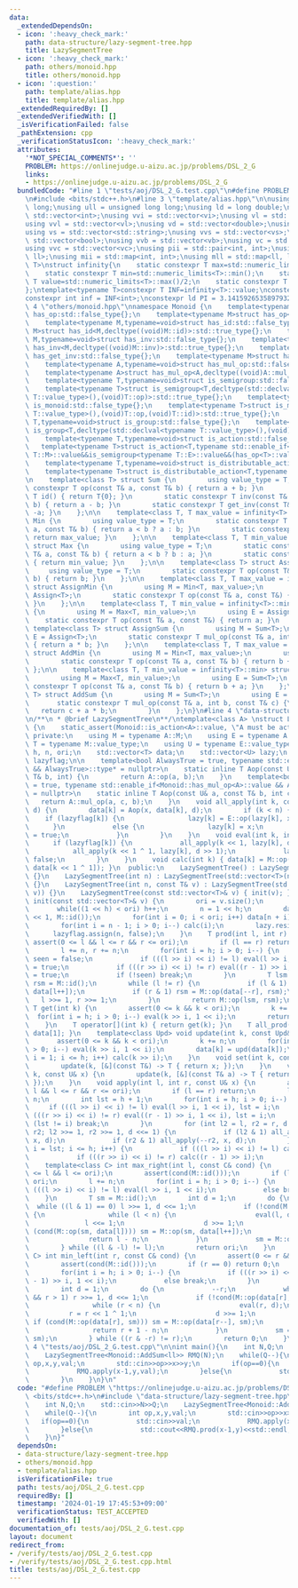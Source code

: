 ```yaml
---
data:
  _extendedDependsOn:
  - icon: ':heavy_check_mark:'
    path: data-structure/lazy-segment-tree.hpp
    title: LazySegmentTree
  - icon: ':heavy_check_mark:'
    path: others/monoid.hpp
    title: others/monoid.hpp
  - icon: ':question:'
    path: template/alias.hpp
    title: template/alias.hpp
  _extendedRequiredBy: []
  _extendedVerifiedWith: []
  _isVerificationFailed: false
  _pathExtension: cpp
  _verificationStatusIcon: ':heavy_check_mark:'
  attributes:
    '*NOT_SPECIAL_COMMENTS*': ''
    PROBLEM: https://onlinejudge.u-aizu.ac.jp/problems/DSL_2_G
    links:
    - https://onlinejudge.u-aizu.ac.jp/problems/DSL_2_G
  bundledCode: "#line 1 \"tests/aoj/DSL_2_G.test.cpp\"\n#define PROBLEM \"https://onlinejudge.u-aizu.ac.jp/problems/DSL_2_G\"\
    \n#include <bits/stdc++.h>\n#line 3 \"template/alias.hpp\"\n\nusing ll = long\
    \ long;\nusing ull = unsigned long long;\nusing ld = long double;\nusing vi =\
    \ std::vector<int>;\nusing vvi = std::vector<vi>;\nusing vl = std::vector<ll>;\n\
    using vvl = std::vector<vl>;\nusing vd = std::vector<double>;\nusing vvd = std::vector<vd>;\n\
    using vs = std::vector<std::string>;\nusing vvs = std::vector<vs>;\nusing vb =\
    \ std::vector<bool>;\nusing vvb = std::vector<vb>;\nusing vc = std::vector<char>;\n\
    using vvc = std::vector<vc>;\nusing pii = std::pair<int, int>;\nusing pll = std::pair<ll,\
    \ ll>;\nusing mii = std::map<int, int>;\nusing mll = std::map<ll, ll>;\ntemplate<typename\
    \ T>\nstruct infinity{\n    static constexpr T max=std::numeric_limits<T>::max();\n\
    \    static constexpr T min=std::numeric_limits<T>::min();\n    static constexpr\
    \ T value=std::numeric_limits<T>::max()/2;\n    static constexpr T mvalue=std::numeric_limits<T>::min()/2;\n\
    };\ntemplate<typename T>constexpr T INF=infinity<T>::value;\nconstexpr ll infl=INF<ll>;\n\
    constexpr int inf = INF<int>;\nconstexpr ld PI = 3.1415926535897932384626;\n#line\
    \ 4 \"others/monoid.hpp\"\nnamespace Monoid {\n    template<typename M,typename=void>struct\
    \ has_op:std::false_type{};\n    template<typename M>struct has_op<M,decltype((void)M::op)>:std::true_type{};\n\
    \    template<typename M,typename=void>struct has_id:std::false_type{};\n    template<typename\
    \ M>struct has_id<M,decltype((void)M::id)>:std::true_type{};\n    template<typename\
    \ M,typename=void>struct has_inv:std::false_type{};\n    template<typename M>struct\
    \ has_inv<M,decltype((void)M::inv)>:std::true_type{};\n    template<typename M,typename=void>struct\
    \ has_get_inv:std::false_type{};\n    template<typename M>struct has_get_inv<M,decltype((void)M::get_inv)>:std::true_type{};\n\
    \    template<typename A,typename=void>struct has_mul_op:std::false_type{};\n\
    \    template<typename A>struct has_mul_op<A,decltype((void)A::mul_op)>:std::true_type{};\n\
    \    template<typename T,typename=void>struct is_semigroup:std::false_type{};\n\
    \    template<typename T>struct is_semigroup<T,decltype(std::declval<typename\
    \ T::value_type>(),(void)T::op)>:std::true_type{};\n    template<typename T,typename=void>struct\
    \ is_monoid:std::false_type{};\n    template<typename T>struct is_monoid<T,decltype(std::declval<typename\
    \ T::value_type>(),(void)T::op,(void)T::id)>:std::true_type{};\n    template<typename\
    \ T,typename=void>struct is_group:std::false_type{};\n    template<typename T>struct\
    \ is_group<T,decltype(std::declval<typename T::value_type>(),(void)T::op,(void)T::id,(void)T::get_inv)>:std::true_type{};\n\
    \    template<typename T,typename=void>struct is_action:std::false_type{};\n \
    \   template<typename T>struct is_action<T,typename std::enable_if<is_monoid<typename\
    \ T::M>::value&&is_semigroup<typename T::E>::value&&(has_op<T>::value||has_mul_op<T>::value)>::type>:std::true_type{};\n\
    \    template<typename T,typename=void>struct is_distributable_action:std::false_type{};\n\
    \    template<typename T>struct is_distributable_action<T,typename std::enable_if<is_action<T>::value&&!has_mul_op<T>::value>::type>:std::true_type{};\n\
    \n    template<class T> struct Sum {\n        using value_type = T;\n        static\
    \ constexpr T op(const T& a, const T& b) { return a + b; }\n        static constexpr\
    \ T id() { return T{0}; }\n        static constexpr T inv(const T& a, const T&\
    \ b) { return a - b; }\n        static constexpr T get_inv(const T& a) { return\
    \ -a; }\n    };\n\n    template<class T, T max_value = infinity<T>::max> struct\
    \ Min {\n        using value_type = T;\n        static constexpr T op(const T&\
    \ a, const T& b) { return a < b ? a : b; }\n        static constexpr T id() {\
    \ return max_value; }\n    };\n\n    template<class T, T min_value = infinity<T>::min>\
    \ struct Max {\n        using value_type = T;\n        static constexpr T op(const\
    \ T& a, const T& b) { return a < b ? b : a; }\n        static constexpr T id()\
    \ { return min_value; }\n    };\n\n    template<class T> struct Assign {\n   \
    \     using value_type = T;\n        static constexpr T op(const T&, const T&\
    \ b) { return b; }\n    };\n\n    template<class T, T max_value = infinity<T>::max>\
    \ struct AssignMin {\n        using M = Min<T, max_value>;\n        using E =\
    \ Assign<T>;\n        static constexpr T op(const T& a, const T&) { return a;\
    \ }\n    };\n\n    template<class T, T min_value = infinity<T>::min> struct AssignMax\
    \ {\n        using M = Max<T, min_value>;\n        using E = Assign<T>;\n    \
    \    static constexpr T op(const T& a, const T&) { return a; }\n    };\n\n   \
    \ template<class T> struct AssignSum {\n        using M = Sum<T>;\n        using\
    \ E = Assign<T>;\n        static constexpr T mul_op(const T& a, int b, const T&)\
    \ { return a * b; }\n    };\n\n    template<class T, T max_value = infinity<T>::max>\
    \ struct AddMin {\n        using M = Min<T, max_value>;\n        using E = Sum<T>;\n\
    \        static constexpr T op(const T& a, const T& b) { return b + a; }\n   \
    \ };\n\n    template<class T, T min_value = infinity<T>::min> struct AddMax {\n\
    \        using M = Max<T, min_value>;\n        using E = Sum<T>;\n        static\
    \ constexpr T op(const T& a, const T& b) { return b + a; }\n    };\n\n    template<class\
    \ T> struct AddSum {\n        using M = Sum<T>;\n        using E = Sum<T>;\n \
    \       static constexpr T mul_op(const T& a, int b, const T& c) {\n         \
    \   return c + a * b;\n        }\n    };\n}\n#line 4 \"data-structure/lazy-segment-tree.hpp\"\
    \n/**\n * @brief LazySegmentTree\n**/\ntemplate<class A> \nstruct LazySegmentTree\
    \ {\n    static_assert(Monoid::is_action<A>::value, \"A must be action\");\n \
    \ private:\n    using M = typename A::M;\n    using E = typename A::E;\n    using\
    \ T = typename M::value_type;\n    using U = typename E::value_type;\n    int\
    \ h, n, ori;\n    std::vector<T> data;\n    std::vector<U> lazy;\n    std::vector<bool>\
    \ lazyflag;\n\n    template<bool AlwaysTrue = true, typename std::enable_if<!Monoid::has_mul_op<A>::value\
    \ && AlwaysTrue>::type* = nullptr>\n    static inline T Aop(const U& a, const\
    \ T& b, int) {\n        return A::op(a, b);\n    }\n    template<bool AlwaysTrue\
    \ = true, typename std::enable_if<Monoid::has_mul_op<A>::value && AlwaysTrue>::type*\
    \ = nullptr>\n    static inline T Aop(const U& a, const T& b, int c) {\n     \
    \   return A::mul_op(a, c, b);\n    }\n    void all_apply(int k, const U& x, int\
    \ d) {\n        data[k] = Aop(x, data[k], d);\n        if (k < n) {\n        \
    \    if (lazyflag[k]) {\n                lazy[k] = E::op(lazy[k], x);\n      \
    \      }\n            else {\n                lazy[k] = x;\n                lazyflag[k]\
    \ = true;\n            }\n        }\n    }\n    void eval(int k, int d) {\n  \
    \      if (lazyflag[k]) {\n            all_apply(k << 1, lazy[k], d >> 1);\n \
    \           all_apply(k << 1 ^ 1, lazy[k], d >> 1);\n            lazyflag[k] =\
    \ false;\n        }\n    }\n    void calc(int k) { data[k] = M::op(data[k << 1],\
    \ data[k << 1 ^ 1]); }\n  public:\n    LazySegmentTree() : LazySegmentTree(0)\
    \ {}\n    LazySegmentTree(int n) : LazySegmentTree(std::vector<T>(n, M::id()))\
    \ {}\n    LazySegmentTree(int n, const T& v) : LazySegmentTree(std::vector<T>(n,\
    \ v)) {}\n    LazySegmentTree(const std::vector<T>& v) { init(v); }\n    void\
    \ init(const std::vector<T>& v) {\n        ori = v.size();\n        h = 0;\n \
    \       while((1 << h) < ori) h++;\n        n = 1 << h;\n        data.assign(n\
    \ << 1, M::id());\n        for(int i = 0; i < ori; i++) data[n + i] = v[i];\n\
    \        for(int i = n - 1; i > 0; i--) calc(i);\n        lazy.resize(n);\n  \
    \      lazyflag.assign(n, false);\n    }\n    T prod(int l, int r) {\n       \
    \ assert(0 <= l && l <= r && r <= ori);\n        if (l == r) return M::id();\n\
    \        l += n, r += n;\n        for(int i = h; i > 0; i--) {\n            bool\
    \ seen = false;\n            if (((l >> i) << i) != l) eval(l >> i, 1 << i), seen\
    \ = true;\n            if (((r >> i) << i) != r) eval((r - 1) >> i, 1 << i), seen\
    \ = true;\n            if (!seen) break;\n        }\n        T lsm = M::id(),\
    \ rsm = M::id();\n        while (l != r) {\n            if (l & 1) lsm = M::op(lsm,\
    \ data[l++]);\n            if (r & 1) rsm = M::op(data[--r], rsm);\n         \
    \   l >>= 1, r >>= 1;\n        }\n        return M::op(lsm, rsm);\n    }\n   \
    \ T get(int k) {\n        assert(0 <= k && k < ori);\n        k += n;\n      \
    \  for(int i = h; i > 0; i--) eval(k >> i, 1 << i);\n        return data[k];\n\
    \    }\n    T operator[](int k) { return get(k); }\n    T all_prod() const { return\
    \ data[1]; }\n    template<class Upd> void update(int k, const Upd& upd) {\n \
    \       assert(0 <= k && k < ori);\n        k += n;\n        for(int i = h; i\
    \ > 0; i--) eval(k >> i, 1 << i);\n        data[k] = upd(data[k]);\n        for(int\
    \ i = 1; i <= h; i++) calc(k >> i);\n    }\n    void set(int k, const T& x) {\n\
    \        update(k, [&](const T&) -> T { return x; });\n    }\n    void apply(int\
    \ k, const U& x) {\n        update(k, [&](const T& a) -> T { return A::op(x, a);\
    \ });\n    }\n    void apply(int l, int r, const U& x) {\n        assert(0 <=\
    \ l && l <= r && r <= ori);\n        if (l == r) return;\n        l += n, r +=\
    \ n;\n        int lst = h + 1;\n        for(int i = h; i > 0; i--) {\n       \
    \     if (((l >> i) << i) != l) eval(l >> i, 1 << i), lst = i;\n            if\
    \ (((r >> i) << i) != r) eval((r - 1) >> i, 1 << i), lst = i;\n            if\
    \ (lst != i) break;\n        }\n        for (int l2 = l, r2 = r, d = 1; l2 !=\
    \ r2; l2 >>= 1, r2 >>= 1, d <<= 1) {\n            if (l2 & 1) all_apply(l2++,\
    \ x, d);\n            if (r2 & 1) all_apply(--r2, x, d);\n        }\n        for(int\
    \ i = lst; i <= h; i++) {\n            if (((l >> i) << i) != l) calc(l >> i);\n\
    \            if (((r >> i) << i) != r) calc((r - 1) >> i);\n        }\n    }\n\
    \    template<class C> int max_right(int l, const C& cond) {\n        assert(0\
    \ <= l && l <= ori);\n        assert(cond(M::id()));\n        if (l == ori) return\
    \ ori;\n        l += n;\n        for(int i = h; i > 0; i--) {\n            if\
    \ (((l >> i) << i) != l) eval(l >> i, 1 << i);\n            else break;\n    \
    \    }\n        T sm = M::id();\n        int d = 1;\n        do {\n          \
    \  while ((l & 1) == 0) l >>= 1, d <<= 1;\n            if (!cond(M::op(sm, data[l])))\
    \ {\n                while (l < n) {\n                    eval(l, d);\n      \
    \              l <<= 1;\n                    d >>= 1;\n                    if\
    \ (cond(M::op(sm, data[l]))) sm = M::op(sm, data[l++]);\n                }\n \
    \               return l - n;\n            }\n            sm = M::op(sm, data[l++]);\n\
    \        } while ((l & -l) != l);\n        return ori;\n    }\n    template<class\
    \ C> int min_left(int r, const C& cond) {\n        assert(0 <= r && r <= ori);\n\
    \        assert(cond(M::id()));\n        if (r == 0) return 0;\n        r += n;\n\
    \        for(int i = h; i > 0; i--) {\n            if (((r >> i) << i) != r) eval((r\
    \ - 1) >> i, 1 << i);\n            else break;\n        }\n        T sm = M::id();\n\
    \        int d = 1;\n        do {\n            --r;\n            while ((r & 1)\
    \ && r > 1) r >>= 1, d <<= 1;\n            if (!cond(M::op(data[r], sm))) {\n\
    \                while (r < n) {\n                    eval(r, d);\n          \
    \          r = r << 1 ^ 1;\n                    d >>= 1;\n                   \
    \ if (cond(M::op(data[r], sm))) sm = M::op(data[r--], sm);\n                }\n\
    \                return r + 1 - n;\n            }\n            sm = M::op(data[r],\
    \ sm);\n        } while ((r & -r) != r);\n        return 0;\n    }\n};\n#line\
    \ 4 \"tests/aoj/DSL_2_G.test.cpp\"\n\nint main(){\n    int N,Q;\n    std::cin>>N>>Q;\n\
    \    LazySegmentTree<Monoid::AddSum<ll>> RMQ(N);\n    while(Q--){\n        int\
    \ op,x,y,val;\n        std::cin>>op>>x>>y;\n        if(op==0){\n            std::cin>>val;\n\
    \            RMQ.apply(x-1,y,val);\n        }else{\n            std::cout<<RMQ.prod(x-1,y)<<std::endl;\n\
    \        }\n    }\n}\n"
  code: "#define PROBLEM \"https://onlinejudge.u-aizu.ac.jp/problems/DSL_2_G\"\n#include\
    \ <bits/stdc++.h>\n#include \"data-structure/lazy-segment-tree.hpp\"\n\nint main(){\n\
    \    int N,Q;\n    std::cin>>N>>Q;\n    LazySegmentTree<Monoid::AddSum<ll>> RMQ(N);\n\
    \    while(Q--){\n        int op,x,y,val;\n        std::cin>>op>>x>>y;\n     \
    \   if(op==0){\n            std::cin>>val;\n            RMQ.apply(x-1,y,val);\n\
    \        }else{\n            std::cout<<RMQ.prod(x-1,y)<<std::endl;\n        }\n\
    \    }\n}"
  dependsOn:
  - data-structure/lazy-segment-tree.hpp
  - others/monoid.hpp
  - template/alias.hpp
  isVerificationFile: true
  path: tests/aoj/DSL_2_G.test.cpp
  requiredBy: []
  timestamp: '2024-01-19 17:45:53+09:00'
  verificationStatus: TEST_ACCEPTED
  verifiedWith: []
documentation_of: tests/aoj/DSL_2_G.test.cpp
layout: document
redirect_from:
- /verify/tests/aoj/DSL_2_G.test.cpp
- /verify/tests/aoj/DSL_2_G.test.cpp.html
title: tests/aoj/DSL_2_G.test.cpp
---
```

